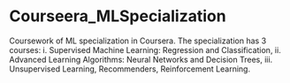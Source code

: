 # Courseera_MLSpecialization
Coursework of ML specialization in Coursera.
The specialization has 3 courses: 
   i. Supervised Machine Learning: Regression and Classification,
  ii. Advanced Learning Algorithms: Neural Networks and Decision Trees,
 iii. Unsupervised Learning, Recommenders, Reinforcement Learning. 
